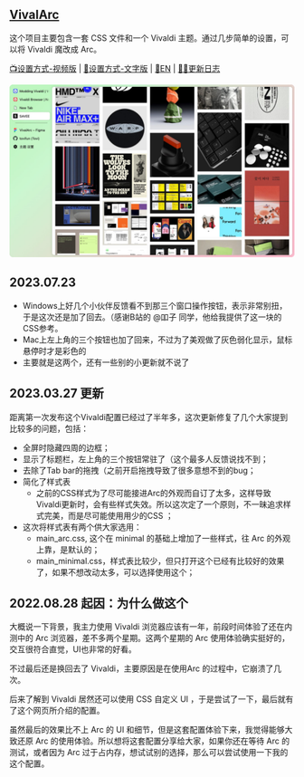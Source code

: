 ## [VivalArc](https://arc.tovi.fun)
这个项目主要包含一套 CSS 文件和一个 Vivaldi 主题。通过几步简单的设置，可以将 Vivaldi 魔改成 Arc。

[📺设置方式-视频版](https://www.bilibili.com/video/BV1fe4y1a7WQ) | [📝设置方式-文字版](./docs/configure-vivaldi-cn.md) | [📝EN](./docs/configure-vivaldi.md) | [🧑‍💻更新日志](./docs/changelog-cn.md)

![截屏预览](assets/vivalarc_screenshot.jpg)

## 2023.07.23
- Windows上好几个小伙伴反馈看不到那三个窗口操作按钮，表示非常别扭，于是这次还是加了回去。（感谢B站的 @吅子 同学，他给我提供了这一块的CSS参考。
- Mac上左上角的三个按钮也加了回来，不过为了美观做了灰色弱化显示，鼠标悬停时才是彩色的
- 主要就是这两个，还有一些别的小更新就不说了

## 2023.03.27 更新

距离第一次发布这个Vivaldi配置已经过了半年多，这次更新修复了几个大家提到比较多的问题，包括：
- 全屏时隐藏四周的边框；
- 显示了标题栏，左上角的三个按钮常驻了（这个最多人反馈说找不到；
- 去除了Tab bar的拖拽（之前开启拖拽导致了很多意想不到的bug；
- 简化了样式表
    - 之前的CSS样式为了尽可能接进Arc的外观而自订了太多，这样导致Vivaldi更新时，会有些样式失效。所以这次定了一个原则，不一昧追求样式完美，而是尽可能使用用少的CSS ；
- 这次将样式表有两个供大家选用：
    - main_arc.css, 这个在 minimal 的基础上增加了一些样式，往 Arc 的外观上靠，是默认的；
    - main_minimal.css，样式表比较少，但只打开这个已经有比较好的效果了，如果不想改动太多，可以选择使用这个；

## 2022.08.28 起因：为什么做这个

大概说一下背景，我主力使用 Vivaldi 浏览器应该有一年，前段时间体验了还在内测中的 Arc 浏览器，差不多两个星期。这两个星期的 Arc 使用体验确实挺好的，交互很符合直觉，UI也非常的好看。

不过最后还是换回去了 Vivaldi，主要原因是在使用Arc 的过程中，它崩溃了几次。

后来了解到 Vivaldi 居然还可以使用 CSS 自定义 UI ，于是尝试了一下，最后就有了这个网页所介绍的配置。

虽然最后的效果比不上 Arc 的 UI 和细节，但是这套配置体验下来，我觉得能够大致还原 Arc 的使用体验。所以想将这套配置分享给大家，如果你还在等待 Arc 的测试，或者因为 Arc 过于占内存，想试试别的选择，那么可以尝试使用一下我的这个配置。
